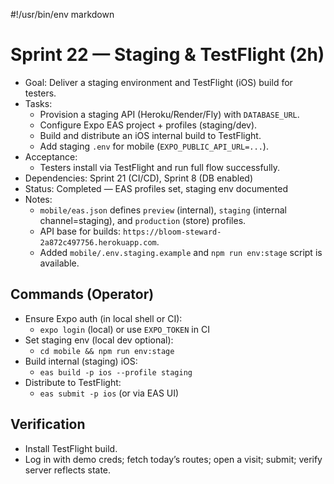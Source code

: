 #!/usr/bin/env markdown
# Sprint 22 — Staging & TestFlight (2h)

- Goal: Deliver a staging environment and TestFlight (iOS) build for testers.
- Tasks:
  - Provision a staging API (Heroku/Render/Fly) with `DATABASE_URL`.
  - Configure Expo EAS project + profiles (staging/dev).
  - Build and distribute an iOS internal build to TestFlight.
  - Add staging `.env` for mobile (`EXPO_PUBLIC_API_URL=...`).
- Acceptance:
  - Testers install via TestFlight and run full flow successfully.
- Dependencies: Sprint 21 (CI/CD), Sprint 8 (DB enabled)
- Status: Completed — EAS profiles set, staging env documented
- Notes:
  - `mobile/eas.json` defines `preview` (internal), `staging` (internal channel=staging), and `production` (store) profiles.
  - API base for builds: `https://bloom-steward-2a872c497756.herokuapp.com`.
  - Added `mobile/.env.staging.example` and `npm run env:stage` script is available.

## Commands (Operator)
- Ensure Expo auth (in local shell or CI):
  - `expo login` (local) or use `EXPO_TOKEN` in CI
- Set staging env (local dev optional):
  - `cd mobile && npm run env:stage`
- Build internal (staging) iOS:
  - `eas build -p ios --profile staging`
- Distribute to TestFlight:
  - `eas submit -p ios` (or via EAS UI)

## Verification
- Install TestFlight build.
- Log in with demo creds; fetch today’s routes; open a visit; submit; verify server reflects state.
